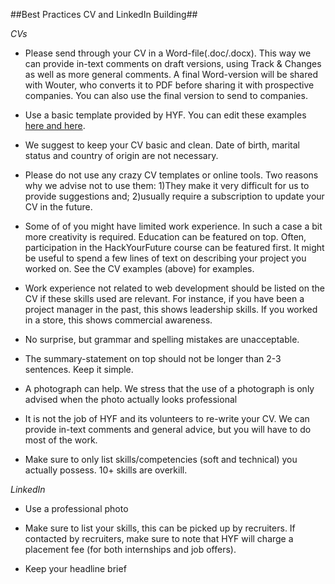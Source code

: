 ##Best Practices CV and LinkedIn Building##

<i>CVs</i>
- Please send through your CV in a Word-file(.doc/.docx). This way we can provide in-text comments on draft versions, using Track & Changes as well as more general comments. A final Word-version will be shared with Wouter, who converts it to PDF before sharing it with prospective companies. You can also use the final version to send to companies.

- Use a basic template provided by HYF. You can edit these examples <a href="https://github.com/HackYourFuture/alumni/blob/master/Sample_CV_1.doc">here and <a href="https://github.com/HackYourFuture/alumni/blob/master/Sample_CV_2.doc">here</a>.

- We suggest to keep your CV basic and clean. Date of birth, marital status and country of origin are not necessary.

- Please do not use any crazy CV templates or online tools. Two reasons why we advise not to use them:
1)They make it very difficult for us to provide suggestions and;
2)usually require a subscription to update your CV in the future.

- Some of of you might have limited work experience. In such a case a bit more creativity is required. Education can be featured on top. Often, participation in the HackYourFuture course can be featured first. It might be useful to spend a few lines of text on describing your project you worked on. See the CV examples (above) for examples. 

- Work experience not related to web development should be listed on the CV if these skills used are relevant. For instance, if you have been a project manager in the past, this shows leadership skills. If you worked in a store, this shows commercial awareness.

- No surprise, but grammar and spelling mistakes are unacceptable.

- The summary-statement on top should not be longer than 2-3 sentences. Keep it simple.

- A photograph can help. We stress that the use of a photograph is only advised when the photo actually looks professional

- It is not the job of HYF and its volunteers to re-write your CV. We can provide in-text comments and general advice, but you will have to do most of the work.

- Make sure to only list skills/competencies (soft and technical) you actually possess. 10+ skills are overkill.

<i>LinkedIn</i>
- Use a professional photo

- Make sure to list your skills, this can be picked up by recruiters. If contacted by recruiters, make sure to note that HYF will charge a placement fee (for both internships and job offers).

- Keep your headline brief

